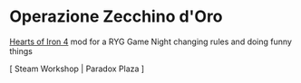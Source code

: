 # Operazione Zecchino d'Oro

[Hearts of Iron 4](https://www.paradoxinteractive.com/games/hearts-of-iron-iv/about) mod for a RYG Game Night changing rules and doing funny things

\[ Steam Workshop | Paradox Plaza \]